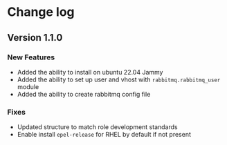 # Change log

## Version 1.1.0

### New Features

* Added the ability to install on ubuntu 22.04 Jammy
* Added the ability to set up user and vhost with `rabbitmq.rabbitmq_user` module
* Added the ability to create rabbitmq config file

### Fixes

* Updated structure to match role development standards
* Enable install `epel-release` for RHEL by default if not present
